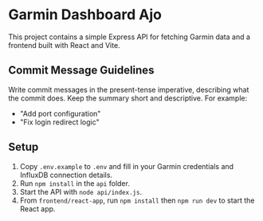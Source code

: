 # Garmin Dashboard Ajo

This project contains a simple Express API for fetching Garmin data and a frontend built with React and Vite.

## Commit Message Guidelines

Write commit messages in the present-tense imperative, describing what the commit does. Keep the summary short and descriptive. For example:

- "Add port configuration"
- "Fix login redirect logic"

## Setup

1. Copy `.env.example` to `.env` and fill in your Garmin credentials and InfluxDB connection details.
2. Run `npm install` in the `api` folder.
3. Start the API with `node api/index.js`.
4. From `frontend/react-app`, run `npm install` then `npm run dev` to start the React app.
